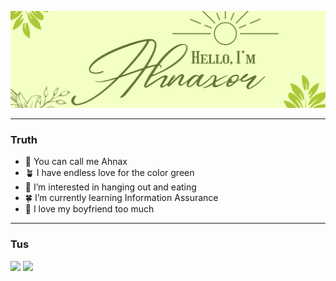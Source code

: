 <p align="center">
  <img src="https://github.com/Ahnaxor/Ahnaxor/blob/19261f1f9c33f1676b8ee62206764982b2264029/Ahnaxor.png" alt="profile views"> 
</p>

---
### Truth

- 💚 You can call me Ahnax
- 🪴 I have endless love for the color green
- 🌱 I’m interested in hanging out and eating
- 🍀 I’m currently learning Information Assurance
- 🥬 I love my boyfriend too much

---
### Tus
<p>
<img src="https://github-readme-stats.vercel.app/api?username=ahnaxor&count_private=true&show_icons=true"/>
<img src="https://github-readme-stats.vercel.app/api/top-langs/?username=ahnaxor&layout=compact"/>
</p>
